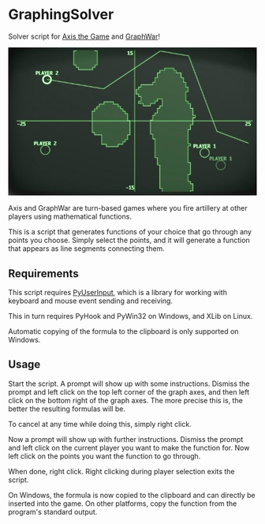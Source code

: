 GraphingSolver
==============

Solver script for [Axis the Game](http://www.axisthegame.com/) and [GraphWar](http://www.graphwar.com/play.html)!

![Screenshot](Screenshot.jpg)

Axis and GraphWar are turn-based games where you fire artillery at other players using mathematical functions.

This is a script that generates functions of your choice that go through any points you choose. Simply select the points, and it will generate a function that appears as line segments connecting them.

Requirements
------------

This script requires [PyUserInput](https://github.com/SavinaRoja/PyUserInput), which is a library for working with keyboard and mouse event sending and receiving.

This in turn requires PyHook and PyWin32 on Windows, and XLib on Linux.

Automatic copying of the formula to the clipboard is only supported on Windows.

Usage
-----

Start the script. A prompt will show up with some instructions. Dismiss the prompt and left click on the top left corner of the graph axes, and then left click on the bottom right of the graph axes. The more precise this is, the better the resulting formulas will be.

To cancel at any time while doing this, simply right click.

Now a prompt will show up with further instructions. Dismiss the prompt and left click on the current player you want to make the function for. Now left click on the points you want the function to go through.

When done, right click. Right clicking during player selection exits the script.

On Windows, the formula is now copied to the clipboard and can directly be inserted into the game. On other platforms, copy the function from the program's standard output.
